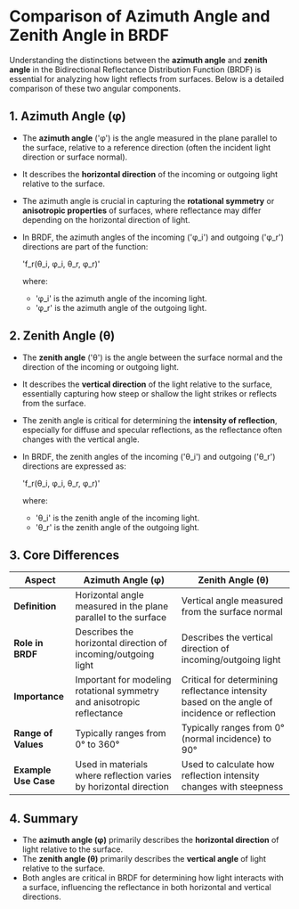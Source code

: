 # Comparison of Azimuth Angle and Zenith Angle in BRDF

Understanding the distinctions between the **azimuth angle** and **zenith angle** in the Bidirectional Reflectance Distribution Function (BRDF) is essential for analyzing how light reflects from surfaces. Below is a detailed comparison of these two angular components.

## 1. Azimuth Angle (φ)

- The **azimuth angle** ('φ') is the angle measured in the plane parallel to the surface, relative to a reference direction (often the incident light direction or surface normal).
- It describes the **horizontal direction** of the incoming or outgoing light relative to the surface.
- The azimuth angle is crucial in capturing the **rotational symmetry** or **anisotropic properties** of surfaces, where reflectance may differ depending on the horizontal direction of light.
- In BRDF, the azimuth angles of the incoming ('φ_i') and outgoing ('φ_r') directions are part of the function:

  'f_r(θ_i, φ_i, θ_r, φ_r)'

  where:
  - 'φ_i' is the azimuth angle of the incoming light.
  - 'φ_r' is the azimuth angle of the outgoing light.

## 2. Zenith Angle (θ)

- The **zenith angle** ('θ') is the angle between the surface normal and the direction of the incoming or outgoing light.
- It describes the **vertical direction** of the light relative to the surface, essentially capturing how steep or shallow the light strikes or reflects from the surface.
- The zenith angle is critical for determining the **intensity of reflection**, especially for diffuse and specular reflections, as the reflectance often changes with the vertical angle.
- In BRDF, the zenith angles of the incoming ('θ_i') and outgoing ('θ_r') directions are expressed as:

  'f_r(θ_i, φ_i, θ_r, φ_r)'

  where:
  - 'θ_i' is the zenith angle of the incoming light.
  - 'θ_r' is the zenith angle of the outgoing light.

## 3. Core Differences

| Aspect              | Azimuth Angle (φ)                                            | Zenith Angle (θ)                                       |
|---------------------|--------------------------------------------------------------|--------------------------------------------------------|
| **Definition**       | Horizontal angle measured in the plane parallel to the surface | Vertical angle measured from the surface normal         |
| **Role in BRDF**     | Describes the horizontal direction of incoming/outgoing light | Describes the vertical direction of incoming/outgoing light |
| **Importance**       | Important for modeling rotational symmetry and anisotropic reflectance | Critical for determining reflectance intensity based on the angle of incidence or reflection |
| **Range of Values**  | Typically ranges from 0° to 360°                             | Typically ranges from 0° (normal incidence) to 90°      |
| **Example Use Case** | Used in materials where reflection varies by horizontal direction | Used to calculate how reflection intensity changes with steepness |

## 4. Summary

- The **azimuth angle (φ)** primarily describes the **horizontal direction** of light relative to the surface.
- The **zenith angle (θ)** primarily describes the **vertical angle** of light relative to the surface.
- Both angles are critical in BRDF for determining how light interacts with a surface, influencing the reflectance in both horizontal and vertical directions.

